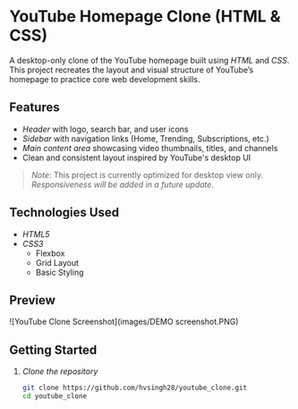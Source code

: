 # YouTube Homepage Clone (HTML & CSS)

A desktop-only clone of the YouTube homepage built using *HTML* and *CSS*. This project recreates the layout and visual structure of YouTube’s homepage to practice core web development skills.

## Features

- *Header* with logo, search bar, and user icons
- *Sidebar* with navigation links (Home, Trending, Subscriptions, etc.)
- *Main content area* showcasing video thumbnails, titles, and channels
- Clean and consistent layout inspired by YouTube's desktop UI

> *Note*: This project is currently optimized for desktop view only.  
> *Responsiveness will be added in a future update.*

## Technologies Used

- *HTML5*
- *CSS3*
  - Flexbox
  - Grid Layout
  - Basic Styling

## Preview
![YouTube Clone Screenshot](images/DEMO screenshot.PNG)

## Getting Started

1. *Clone the repository*
   ```bash
   git clone https://github.com/hvsingh28/youtube_clone.git
   cd youtube_clone
